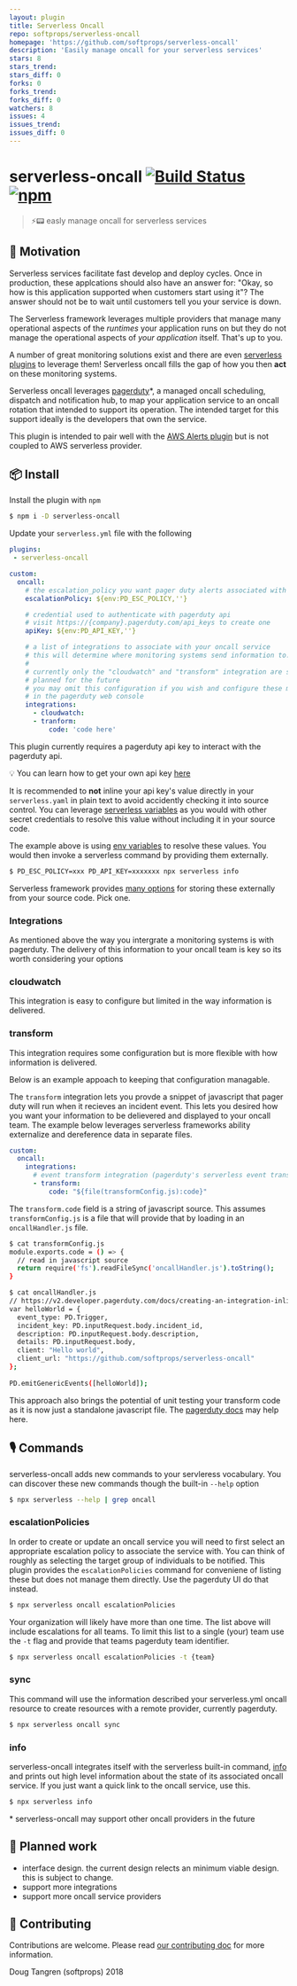 ```yaml
---
layout: plugin
title: Serverless Oncall
repo: softprops/serverless-oncall
homepage: 'https://github.com/softprops/serverless-oncall'
description: 'Easily manage oncall for your serverless services'
stars: 8
stars_trend: 
stars_diff: 0
forks: 0
forks_trend: 
forks_diff: 0
watchers: 8
issues: 4
issues_trend: 
issues_diff: 0
---
```



# serverless-oncall [![Build Status](https://travis-ci.org/softprops/serverless-oncall.svg?branch=master)](https://travis-ci.org/softprops/serverless-oncall) [![npm](https://img.shields.io/npm/v/serverless-oncall.svg)](https://www.npmjs.com/package/serverless-oncall)

> ⚡📟 easly manage oncall for serverless services

## 🤔 Motivation

Serverless services facilitate fast develop and deploy cycles. Once in production, these applcations should also have an answer for: "Okay, so how is this application supported when customers start using it"? The answer should not be to wait until
customers tell you your service is down.

The Serverless framework leverages multiple providers that manage many operational aspects of the _runtimes_
your application runs on but they do not manage the operational aspects of _your application_ itself. That's up to you.

A number of great monitoring solutions exist and there are even [serverless plugins](https://github.com/ACloudGuru/serverless-plugin-aws-alerts) to leverage them! Serverless oncall fills the gap
of how you then **act** on these monitoring systems.

Serverless oncall leverages [pagerduty](https://www.pagerduty.com/)*, a managed oncall scheduling, dispatch and notification hub, to map your application service to an oncall rotation that
intended to support its operation. The intended target for this support ideally is the developers that own the service.

This plugin is intended to pair well with the [AWS Alerts plugin](https://github.com/ACloudGuru/serverless-plugin-aws-alerts) but is not coupled to AWS serverless provider.

## 📦 Install

Install the plugin with `npm`

```bash
$ npm i -D serverless-oncall
```

Update your `serverless.yml` file with the following

```yaml
plugins:
 - serverless-oncall

custom:
  oncall:
    # the escalation_policy you want pager duty alerts associated with
    escalationPolicy: ${env:PD_ESC_POLICY,''}

    # credential used to authenticate with pagerduty api
    # visit https://{company}.pagerduty.com/api_keys to create one
    apiKey: ${env:PD_API_KEY,''}

    # a list of integrations to associate with your oncall service
    # this will determine where monitoring systems send information to.
    #
    # currently only the "cloudwatch" and "transform" integration are supported but more integrations are
    # planned for the future
    # you may omit this configuration if you wish and configure these manually
    # in the pagerduty web console
    integrations:
      - cloudwatch:
      - tranform:
          code: 'code here'
```

This plugin currently requires a pagerduty api key to interact with the pagerduty api.

💡 You can learn how to get your own api key [here](https://support.pagerduty.com/docs/using-the-api)

It is recommended to
**not** inline your api key's value directly in your `serverless.yaml` in plain text to avoid accidently checking it into source control.
You can leverage [serverless variables](https://serverless.com/framework/docs/providers/aws/guide/variables/) as you would with other secret credentials to resolve this value without including it in your source code.

The example above is using [env variables](https://serverless.com/framework/docs/providers/aws/guide/variables#referencing-environment-variables) to resolve these values. You would then invoke a serverless command by providing them
externally.

```bash
$ PD_ESC_POLICY=xxx PD_API_KEY=xxxxxxx npx serverless info
```

Serverless framework provides [many options](https://serverless.com/framework/docs/providers/aws/guide/variables/) for storing these externally from your source code. Pick one.

### Integrations

As mentioned above the way you intergrate a monitoring systems is with pagerduty.
The delivery of this information to your oncall team is key so its worth considering your options

### cloudwatch

This integration is easy to configure but limited in the way information is delivered.

### transform

This integration requires some configuration but is more flexible with how information is delivered.

Below is an example appoach to keeping that configuration managable.

The `transform` integration lets you provde a snippet of javascript that pager duty will
run when it recieves an incident event. This lets you desired how you want your information
to be delievered and displayed to your oncall team. The example below leverages serverless frameworks ability externalize and dereference data in separate files.


```yaml
custom:
  oncall:
    integrations:
      # event transform integration (pagerduty's serverless event transformer)
      - transform:
          code: "${file(transformConfig.js):code}"
```

The `transform.code` field is a string of javascript source. This assumes
`transformConfig.js` is a file that will provide that by loading in
an `oncallHandler.js` file.

```sh
$ cat transformConfig.js
module.exports.code = () => {
  // read in javascript source
  return require('fs').readFileSync('oncallHandler.js').toString();
}
```

```sh
$ cat oncallHandler.js
// https://v2.developer.pagerduty.com/docs/creating-an-integration-inline
var helloWorld = {
  event_type: PD.Trigger,
  incident_key: PD.inputRequest.body.incident_id,
  description: PD.inputRequest.body.description,
  details: PD.inputRequest.body,
  client: "Hello world",
  client_url: "https://github.com/softprops/serverless-oncall"
};
​
PD.emitGenericEvents([helloWorld]);
```

This approach also brings the potential of unit testing your transform code as it is now
just a standalone javascript file. The
[pagerduty docs](https://v2.developer.pagerduty.com/docs/creating-an-integration-inline)
may help here.

## 🎙️ Commands

serverless-oncall adds new commands to your servleress vocabulary. You can discover these new commands though the built-in `--help` option

```bash
$ npx serverless --help | grep oncall
```

### escalationPolicies

In order to create or update an oncall service you will need to first select an appropriate escalation policy to associate the service with. You can think of roughly as selecting the target group of individuals to be notified. This plugin provides the `escalationPolicies` command for conveniene of listing these but does not manage them directly. Use the pagerduty UI do that instead.

```bash
$ npx serverless oncall escalationPolicies
```

Your organization will likely have more than one time. The list above will include escalations for
all teams. To limit this list to a single (your) team use the `-t` flag and provide that teams pagerduty team identifier.

```bash
$ npx serverless oncall escalationPolicies -t {team}
```

### sync

This command will use the information described your serverless.yml oncall resource
to create resources with a remote provider, currently pagerduty.

```bash
$ npx serverless oncall sync
```

### info

serverless-oncall integrates itself with the serverless built-in command, [info](https://serverless.com/framework/docs/providers/aws/cli-reference/info/) and prints
out high level information about the state of its associated oncall service. If you just want a quick
link to the oncall service, use this.

```bash
$ npx serverless info
```

\* serverless-oncall may support other oncall providers in the future

## 🚧 Planned work

* interface design. the current design relects an minimum viable design. this is subject to change.
* support more integrations
* support more oncall service providers

## 👯 Contributing

Contributions are welcome. Please read [our contributing doc](CONTRIBUTING.md) for more information.

Doug Tangren (softprops) 2018
